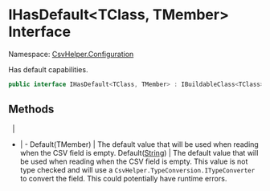 # IHasDefault<TClass, TMember> Interface

Namespace: [CsvHelper.Configuration](/api/CsvHelper.Configuration)

Has default capabilities.

```cs
public interface IHasDefault<TClass, TMember> : IBuildableClass<TClass>
```

## Methods
&nbsp; | &nbsp;
- | -
Default(TMember) | The default value that will be used when reading when the CSV field is empty.
Default([String](https://docs.microsoft.com/en-us/dotnet/api/system.string)) | The default value that will be used when reading when the CSV field is empty. This value is not type checked and will use a ``CsvHelper.TypeConversion.ITypeConverter`` to convert the field. This could potentially have runtime errors.
